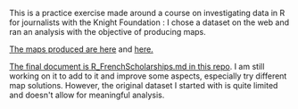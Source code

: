 This is a practice exercise made around a course on investigating data in R for journalists with the Knight Foundation : I chose a dataset on the web and ran an analysis with the objective of producing maps.

[The maps produced are here](https://raw.githubusercontent.com/Woodsandfields/R_FrenchScholarships/master/myMap__choropleth.png) and [here.](https://raw.githubusercontent.com/Woodsandfields/R_FrenchScholarships/master/myMap__classic.png) 


[The final document is R_FrenchScholarships.md in this repo](https://github.com/Woodsandfields/R_FrenchScholarships/blob/master/FrenchScholarships.md
). I am still working on it to add to it and improve some aspects, especially try different map solutions. However, the original dataset I started with is quite limited and doesn't allow for meaningful analysis.

